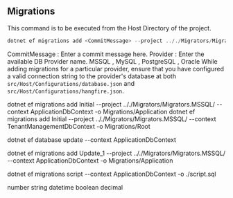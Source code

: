 	
## Migrations
This command is to be executed from the Host Directory of the project.
```powershell
dotnet ef migrations add <CommitMessage> --project .././Migrators/Migrators.<Provider>/ --context ApplicationDbContext -o Migrations/Application
```
CommitMessage : Enter a commit message here.
Provider : Enter the available DB Provider name. MSSQL , MySQL , PostgreSQL , Oracle
While adding migrations for a particular provider, ensure that you have configured a valid connection string to the provider's database at both `src/Host/Configurations/database.json` and `src/Host/Configurations/hangfire.json`.




dotnet ef migrations add Initial --project .././Migrators/Migrators.MSSQL/ --context ApplicationDbContext -o Migrations/Application
dotnet ef migrations add Initial --project .././Migrators/Migrators.MSSQL/ --context TenantManagementDbContext -o Migrations/Root



dotnet ef database update --context ApplicationDbContext


dotnet ef migrations add Update_1 --project .././Migrators/Migrators.MSSQL/ --context ApplicationDbContext -o Migrations/Application

dotnet ef migrations script --context ApplicationDbContext -o ./script.sql

number
string
datetime
boolean
decimal